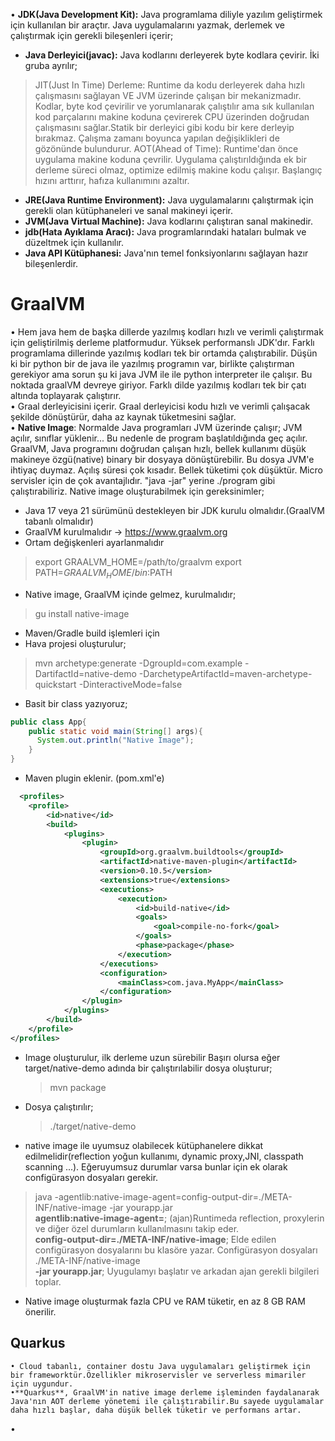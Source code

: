 • **JDK(Java Development Kit):** Java programlama diliyle yazılım geliştirmek için kullanılan bir araçtır. Java uygulamalarını yazmak, derlemek ve çalıştırmak için gerekli bileşenleri içerir;
- **Java Derleyici(javac):** Java kodlarını derleyerek byte kodlara çevirir.  İki gruba ayrılır;

> JIT(Just In Time) Derleme: Runtime da kodu derleyerek daha hızlı çalışmasını sağlayan VE JVM üzerinde çalışan bir mekanizmadır. Kodlar, byte kod çevirilir ve yorumlanarak çalıştılır ama sık kullanılan kod parçalarını makine koduna çevirerek CPU üzerinden doğrudan çalışmasını sağlar.Statik bir derleyici gibi kodu bir kere derleyip bırakmaz. Çalışma zamanı boyunca yapılan değişiklikleri de gözönünde bulundurur. 
> AOT(Ahead of Time): Runtime'dan önce uygulama makine koduna çevrilir. Uygulama çalıştırıldığında ek bir derleme süreci olmaz, optimize edilmiş makine kodu çalışır. Başlangıç hızını arttırır, hafıza kullanımını azaltır. 
- **JRE(Java Runtime Environment):** Java uygulamalarını çalıştırmak için gerekli olan kütüphaneleri ve sanal makineyi içerir.
- **JVM(Java Virtual Machine):** Java kodlarını çalıştıran sanal makinedir.
- **jdb(Hata Ayıklama Aracı):** Java programlarındaki hataları bulmak ve düzeltmek için kullanılır.
- **Java API Kütüphanesi:** Java'nın temel fonksiyonlarını sağlayan hazır bileşenlerdir.  

# GraalVM
• Hem java hem de başka dillerde yazılmış kodları hızlı ve verimli çalıştırmak için geliştirilmiş derleme platformudur. Yüksek performanslı JDK'dır. Farklı programlama dillerinde yazılmış kodları tek bir ortamda çalıştırabilir. Düşün ki bir python bir de java ile yazılmış programın var, birlikte çalıştırman gerekiyor ama sorun şu ki java JVM ile ile python interpreter ile çalışır. Bu noktada graalVM devreye giriyor. Farklı dilde yazılmış kodları tek bir çatı altında toplayarak çalıştırır.   
• Graal derleyicisini içerir. Graal derleyicisi kodu hızlı ve verimli çalışacak şekilde dönüştürür, daha az kaynak tüketmesini sağlar.     
• **Native Image**: Normalde Java programları JVM üzerinde çalışır; JVM açılır, sınıflar yüklenir...  Bu nedenle de program başlatıldığında geç açılır. GraalVM, Java programını doğrudan çalışan hızlı, bellek kullanımı düşük makineye özgü(native) binary bir dosyaya dönüştürebilir. Bu dosya JVM'e ihtiyaç duymaz. Açılış süresi çok kısadır. Bellek tüketimi çok düşüktür. Micro servisler için de çok avantajlıdır.  "java -jar" yerine ./program gibi çalıştırabiliriz.  Native image oluşturabilmek için gereksinimler;

- Java 17 veya 21 sürümünü destekleyen bir JDK kurulu olmalıdır.(GraalVM tabanlı olmalıdır)
- GraalVM kurulmalıdır -> https://www.graalvm.org
- Ortam değişkenleri ayarlanmalıdır
> export GRAALVM_HOME=/path/to/graalvm
> export PATH=$GRAALVM_HOME/bin:$PATH
- Native image, GraalVM içinde gelmez, kurulmalıdır;
> gu install native-image
- Maven/Gradle build işlemleri için
- Hava projesi oluşturulur;
> mvn archetype:generate -DgroupId=com.example -DartifactId=native-demo -DarchetypeArtifactId=maven-archetype-quickstart -DinteractiveMode=false
- Basit bir class yazıyoruz;

```java
public class App{
    public static void main(String[] args){
      System.out.println("Native Image");  
    }
}
```
- Maven plugin eklenir. (pom.xml'e)

```xml
  <profiles>
    <profile>
        <id>native</id>
        <build>
            <plugins>
                <plugin>
                    <groupId>org.graalvm.buildtools</groupId>
                    <artifactId>native-maven-plugin</artifactId>
                    <version>0.10.5</version>
                    <extensions>true</extensions>
                    <executions>
                        <execution>
                            <id>build-native</id>
                            <goals>
                                <goal>compile-no-fork</goal>
                            </goals>
                            <phase>package</phase>
                        </execution>
                    </executions>
                    <configuration>
                        <mainClass>com.java.MyApp</mainClass>
                    </configuration>
                </plugin>
            </plugins>
        </build>
    </profile>
</profiles>
```
- Image oluşturulur, ilk derleme uzun sürebilir Başırı olursa eğer target/native-demo adında bir çalıştırılabilir dosya oluşturur;
  > mvn package
- Dosya çalıştırılır;
  > ./target/native-demo 
- native image ile uyumsuz olabilecek kütüphanelere dikkat edilmelidir(reflection yoğun kullanımı, dynamic proxy,JNI, classpath scanning ...). Eğeruyumsuz durumlar varsa bunlar için ek olarak configürasyon dosyaları gerekir.
> java -agentlib:native-image-agent=config-output-dir=./META-INF/native-image -jar yourapp.jar  
**agentlib:native-image-agent=**; (ajan)Runtimeda reflection, proxylerin ve diğer özel durumların kullanılmasını takip eder.   
**config-output-dir=./META-INF/native-image**; Elde edilen configürasyon dosyalarını bu klasöre yazar. Configürasyon dosyaları ./META-INF/native-image   
**-jar yourapp.jar**; Uyugulamyı başlatır ve arkadan ajan gerekli bilgileri toplar.   
- Native image oluşturmak fazla CPU ve RAM tüketir, en az 8 GB RAM önerilir.


  

## Quarkus
    • Cloud tabanlı, container dostu Java uygulamaları geliştirmek için bir frameworktür.Özellikler mikroservisler ve serverless mimariler için uygundur.
    •**Quarkus**, GraalVM'in native image derleme işleminden faydalanarak Java'nın AOT derleme yönetemi ile çalıştırabilir.Bu sayede uygulamalar daha hızlı başlar, daha düşük bellek tüketir ve performans artar. 
• 
